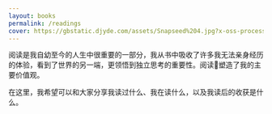 ```yaml
---
layout: books
permalink: /readings
cover: https://gbstatic.djyde.com/assets/Snapseed%204.jpg?x-oss-process=style/80
---
```


阅读是我自幼至今的人生中很重要的一部分，我从书中吸收了许多我无法亲身经历的体验，看到了世界的另一端，更领悟到独立思考的重要性。阅读塑造了我的主要价值观。

<!-- 在互联网时代，坚持深度阅读不是一件易事，它是一种 [延迟满足](https://wiki.mbalib.com/wiki/延迟满足实验)。 -->

在这里，我希望可以和大家分享我读过什么、我在读什么，以及我读后的收获是什么。